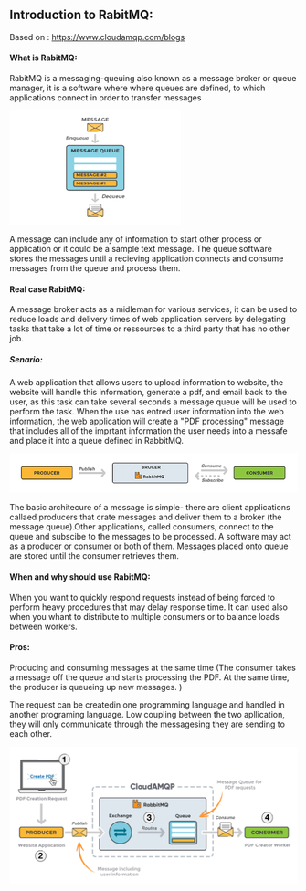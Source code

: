 ## Introduction to RabitMQ:
Based on : https://www.cloudamqp.com/blogs

#### What is RabitMQ:

RabitMQ is a messaging-queuing also known as a message broker or queue manager, it is a software where where queues are defined, to which
applications connect in order to transfer messages

<img src="docs/message-queue-small.png" width="300" height="200">

A message can include any of information to start other process or application or it could be a sample text message.
The queue software stores the messages until a recieving application connects and consume messages from the queue and process them.

#### Real case  RabitMQ: 

A message broker acts as a midleman for various services, it can be used to reduce loads and delivery times of web application servers by delegating tasks that take a lot of time or ressources to a third party that has no other job.

##### Senario:

A web application that allows users to upload information to website, the website will handle this information, generate a pdf, and email back to the user, as this task can take several seconds a message queue will be used to perform the task.
When the use has entred user information into the web information, the web application will create a "PDF processing" message that includes all of the imprtant information the user needs into a messafe and place it into a queue defined in RabbitMQ.

<img src="docs/workflow-rabbitmq.png">

The basic architecure of a message is simple- there are client applications callaed producers that crate messages and deliver them to a broker (the message queue).Other applications, called consumers, connect to the queue and subscibe to the messages to be processed.
A software may act as a producer or consumer or both of them.
Messages placed onto queue are stored until the consumer retrieves them.

#### When and why should use RabitMQ:

When you want to quickly respond requests instead of being forced to perform heavy procedures that may delay response time.
It can used also when you whant to distribute to multiple consumers or to balance loads between workers.

#### Pros:

Producing and consuming messages at the same time (The consumer takes a message off the queue and starts processing the PDF. At the same time, the producer is queueing up new messages. )

The request can be createdin one programming language and handled in another programing language.
Low coupling between the two apllication, they will only communicate through the messagesing they are sending to each other.

<img src="docs/rabbitmq-beginners-updated.png">





